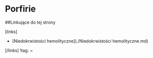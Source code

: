 # Porfirie





##Linkujące do tej strony

[links]

- [Niedokrwistości hemolityczne](./Niedokrwistości hemolityczne.md)


[/links]
!tag:
~

